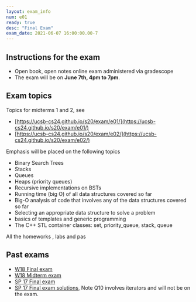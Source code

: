 ```yaml
---
layout: exam_info
num: e01
ready: true
desc: "Final Exam"
exam_date: 2021-06-07 16:00:00.00-7
---
```


## Instructions for the exam

* Open book, open notes online exam administered via gradescope
* The exam will be on **June 7th, 4pm to 7pm**. 

## Exam topics

Topics for midterms 1 and 2, see
* [https://ucsb-cs24.github.io/s20/exam/e01/](https://ucsb-cs24.github.io/s20/exam/e01/)
* [https://ucsb-cs24.github.io/s20/exam/e02/](https://ucsb-cs24.github.io/s20/exam/e02/)

Emphasis will be placed on the following topics
- Binary Search Trees
- Stacks 
- Queues
- Heaps (priority queues)
- Recursive implementations on BSTs
- Running time (big O) of all data structures covered so far
- Big-O analysis of code that involves any of the data structures covered so far
- Selecting an appropriate data structure to solve a problem
- basics of templates and generic programming
- The C++ STL container classes: set, priority_queue, stack, queue

All the homeworks , labs and pas


## Past exams
* [W18 Final exam](https://docs.google.com/document/d/1WnRMez9RvgAu12A3R5JxqSiWF9SmG5jzKMV2MiKCjXU/edit?usp=sharing)
* [W18 Midterm exam](https://goo.gl/L95NxV)
* [SP 17 Final exam](https://docs.google.com/document/d/1MZFN-3tx3CkxelwDl34Ci6o2QgsVCdZC0XitrTLuG_s/edit?usp=sharing)
* [SP 17 Final exam solutions](https://docs.google.com/document/d/1a8m2St1_WnsSfnhX2Hu2cCdaXSEHF5lBGYFBNBEq6OQ/edit?usp=sharing), Note Q10 involves iterators and will not be on the exam.
